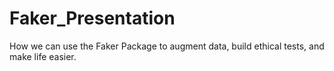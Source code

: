 # Faker_Presentation
How we can use the Faker Package to augment data, build ethical tests, and make life easier. 
